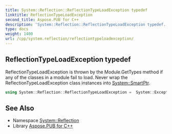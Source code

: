 ```yaml
---
title: System::Reflection::ReflectionTypeLoadException typedef
linktitle: ReflectionTypeLoadException
second_title: Aspose.PUB for C++
description: 'System::Reflection::ReflectionTypeLoadException typedef. ReflectionTypeLoadException is thrown by the Module.GetTypes method if any of the classes in a module fail to load. Never wrap the ReflectionTypeLoadException class instances into System::SmartPtr in C++.'
type: docs
weight: 1400
url: /cpp/system.reflection/reflectiontypeloadexception/
---
```

## ReflectionTypeLoadException typedef


ReflectionTypeLoadException is thrown by the Module.GetTypes method if any of the classes in a module fail to load. Never wrap the ReflectionTypeLoadException class instances into [System::SmartPtr](../../system/smartptr/).

```cpp
using System::Reflection::ReflectionTypeLoadException =  System::ExceptionWrapper<Details_ReflectionTypeLoadException>
```

## See Also

* Namespace [System::Reflection](../)
* Library [Aspose.PUB for C++](../../)
